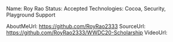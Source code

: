 Name: Roy Rao
Status: Accepted
Technologies: Cocoa, Security, Playground Support

AboutMeUrl: https://github.com/RoyRao2333
SourceUrl: https://github.com/RoyRao2333/WWDC20-Scholarship
VideoUrl: 

<!---
EXAMPLE
Name: John Appleseed
Status: Submitted <or> Winner <or> Distinguished <or> Rejected
Technologies: SwiftUI, RealityKit, CoreGraphic

AboutMeUrl: https://linkedin.com/in/johnappleseed
SourceUrl: https://github.com/johnappleseed/wwdc2025
VideoUrl: https://youtu.be/ABCDE123456
-->
